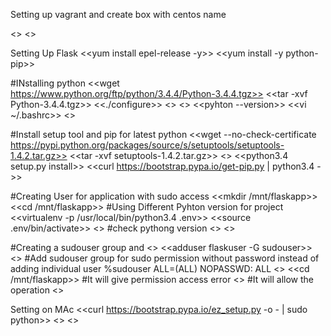 Setting up vagrant and create box with centos name

<<vagrant up centos>>
<<vagrant ssh centos>>

Setting Up Flask
<<yum install epel-release -y>>
<<yum install -y python-pip>>

#INstalling python
<<wget https://www.python.org/ftp/python/3.4.4/Python-3.4.4.tgz>>
<<tar -xvf Python-3.4.4.tgz>>
<<./configure>>
<<make>>
<<make install>>
<<pyhton --version>>
<<vi ~/.bashrc>>
<<export PATH=/usr/local/bin:$PATH>>

#Install setup tool and pip for latest python
<<wget --no-check-certificate https://pypi.python.org/packages/source/s/setuptools/setuptools-1.4.2.tar.gz>>
<<tar -xvf setuptools-1.4.2.tar.gz>>
<<cd setuptools-1.4.2>>
<<python3.4 setup.py install>>
<<curl https://bootstrap.pypa.io/get-pip.py | python3.4 ->>


#Creating User for application with sudo access
<<mkdir /mnt/flaskapp>>
<<cd /mnt/flaskapp>>
#Using Different Pyhton version for project
<<virtualenv -p /usr/local/bin/python3.4 .env>>
<<source .env/bin/activate>>
<<pyhton>> #check pythong version
<<pip install flask>>
<<pip install requests>>


#Creating a sudouser group and 
<<groupadd sudouser>>
<<adduser flaskuser -G sudouser>>
<<visudo>>
#Add sudouser group for sudo permission without password instead of adding individual user
%sudouser       ALL=(ALL)       NOPASSWD: ALL
<<su flaskuser>>
<<cd /mnt/flaskapp>>
#It will give permission access error
<<touch sample>>
#It will allow the operation
<<sudo touch sample>>



Setting on MAc
<<curl https://bootstrap.pypa.io/ez_setup.py -o - | sudo python>>
<<sudo easy_install pip>>
<<pip install flask>>